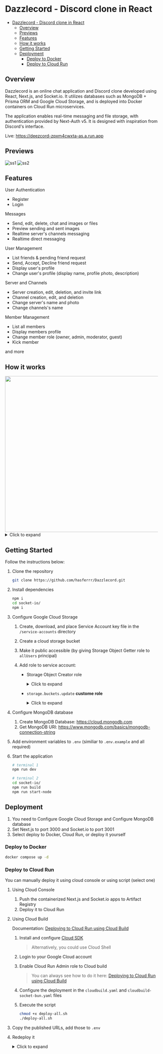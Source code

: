 # Dazzlecord - Discord clone in React

- [Dazzlecord - Discord clone in React](#dazzlecord---discord-clone-in-react)
  - [Overview](#overview)
  - [Previews](#previews)
  - [Features](#features)
  - [How it works](#how-it-works)
  - [Getting Started](#getting-started)
  - [Deployment](#deployment)
    - [Deploy to Docker](#deploy-to-docker)
    - [Deploy to Cloud Run](#deploy-to-cloud-run)

## Overview

Dazzlecord is an online chat application and Discord clone developed using React, Next.js, and Socket.io. It utilizes databases such as MongoDB + Prisma ORM and Google Cloud Storage, and is deployed into Docker containers on Cloud Run microservices.

The application enables real-time messaging and file storage, with authentication provided by Next-Auth v5. It is designed with inspiration from Discord's interface.

Live: <https://deezcord-zpxm4cwxta-as.a.run.app>

## Previews

![ss1](../assets/images/ss-mult-1.png?raw=true)
![ss2](../assets/images/ss-mult-2.png?raw=true)

## Features

User Authentication

- Register
- Login

Messages

- Send, edit, delete, chat and images or files
- Preview sending and sent images
- Realtime server's channels messaging
- Realtime direct messaging

User Management

- List friends & pending friend request
- Send, Accept, Decline friend request
- Display user's profile
- Change user's profile (display name, profile photo, description)

Server and Channels

- Server creation, edit, deletion, and invite link
- Channel creation, edit, and deletion
- Change server's name and photo
- Change channels's name

Member Management

- List all members
- Display members profile
- Change member role (owner, admin, moderator, guest)
- Kick member

and more

## How it works

<img src="../assets/images/design.png?raw=true" width="512">

<details>
    <summary> Click to expand </summary>
    <br>

<img src="../assets/images/diagrams.png?raw=true" width="512">

</details>

## Getting Started

Follow the instructions below:

1. Clone the repository

   ```bash
   git clone https://github.com/hasferrr/Dazzlecord.git
   ```

1. Install dependencies

   ```bash
   npm i
   cd socket-io/
   npm i
   ```

1. Configure Google Cloud Storage

   1. Create, download, and place Service Account key file in the `/service-accounts` directory

   2. Create a cloud storage bucket

   3. Make it public accessible (by giving Storage Object Getter role to `allUsers` principal)

   4. Add role to service account:

      - Storage Object Creator role

         <details>
            <summary> Click to expand </summary>
            <br>

        ![sa](../assets/images/sa.png?raw=true)

         </details>

      - `storage.buckets.update` **custome role**

         <details>
            <summary> Click to expand </summary>
            <br>

        ![sa2](../assets/images/sa2.png?raw=true)

         </details>

1. Configure MongoDB database

    1. Create MongoDB Database: <https://cloud.mongodb.com>
    1. Get MongoDB URI: <https://www.mongodb.com/basics/mongodb-connection-string>

1. Add environment variables to `.env` (similiar to `.env.example` and all required)

1. Start the application

   ```bash
   # terminal 1
   npm run dev

   # terminal 2
   cd socket-io/
   npm run build
   npm run start-node
   ```

## Deployment

1. You need to Configure Google Cloud Storage and Configure MongoDB database
1. Set Next.js to port 3000 and Socket.io to port 3001
1. Select deploy to Docker, Cloud Run, or deploy it yourself

### Deploy to Docker

```bash
docker compose up -d
```

### Deploy to Cloud Run

You can manually deploy it using cloud console or using script (select one)

1. Using Cloud Console
   1. Push the containerized Next.js and Socket.io apps to Artifact Registry
   1. Deploy it to Cloud Run

1. Using Cloud Build

   Documentation: [Deploying to Cloud Run using Cloud Build](https://cloud.google.com/build/docs/deploying-builds/deploy-cloud-run)

   1. Install and configure [Cloud SDK](https://cloud.google.com/sdk/docs/install-sdk)

      > Alternatively, you could use Cloud Shell

   1. Login to your Google Cloud account
   1. Enable Cloud Run Admin role to Cloud build

      > You can always see how to do it here: [Deploying to Cloud Run using Cloud Build](https://cloud.google.com/build/docs/deploying-builds/deploy-cloud-run#required_iam_permissions)

   1. Configure the deployment in the `cloudbuild.yaml` and `cloudbuild-socket-bun.yaml` files
   1. Execute the script

      ```bash
      chmod +x deploy-all.sh
      ./deploy-all.sh
      ```

1. Copy the published URLs, add those to `.env`
1. Redeploy it

   <details>
      <summary> Click to expand </summary>
      <br>

   Alternatively, you could infer the URLs of other services by using your knowledge of the structure of Cloud Run service URLs

   ![run-url](../assets/images/run-url.png?raw=true)

   </details>
